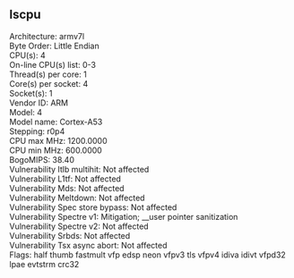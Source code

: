 ## lscpu

Architecture:                    armv7l  
Byte Order:                      Little Endian  
CPU(s):                          4  
On-line CPU(s) list:             0-3  
Thread(s) per core:              1  
Core(s) per socket:              4  
Socket(s):                       1  
Vendor ID:                       ARM  
Model:                           4  
Model name:                      Cortex-A53  
Stepping:                        r0p4  
CPU max MHz:                     1200.0000  
CPU min MHz:                     600.0000  
BogoMIPS:                        38.40  
Vulnerability Itlb multihit:     Not affected  
Vulnerability L1tf:              Not affected  
Vulnerability Mds:               Not affected  
Vulnerability Meltdown:          Not affected  
Vulnerability Spec store bypass: Not affected  
Vulnerability Spectre v1:        Mitigation; __user pointer sanitization  
Vulnerability Spectre v2:        Not affected  
Vulnerability Srbds:             Not affected  
Vulnerability Tsx async abort:   Not affected  
Flags:                           half thumb fastmult vfp edsp neon vfpv3 tls vfpv4 idiva idivt vfpd32 lpae evtstrm crc32  
